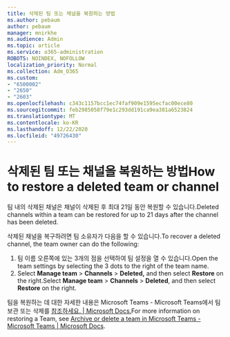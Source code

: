 ```yaml
---
title: 삭제된 팀 또는 채널을 복원하는 방법
ms.author: pebaum
author: pebaum
manager: mnirkhe
ms.audience: Admin
ms.topic: article
ms.service: o365-administration
ROBOTS: NOINDEX, NOFOLLOW
localization_priority: Normal
ms.collection: Adm_O365
ms.custom:
- "6500002"
- "2650"
- "2603"
ms.openlocfilehash: c343c1157bcc1ec74faf909e1595ecfac00ece80
ms.sourcegitcommit: feb2985058f79e1c293dd191ca9ea381a6523824
ms.translationtype: MT
ms.contentlocale: ko-KR
ms.lasthandoff: 12/22/2020
ms.locfileid: "49726430"
---
```

# <a name="how-to-restore-a-deleted-team-or-channel"></a><span data-ttu-id="87b7e-102">삭제된 팀 또는 채널을 복원하는 방법</span><span class="sxs-lookup"><span data-stu-id="87b7e-102">How to restore a deleted team or channel</span></span>

<span data-ttu-id="87b7e-103">팀 내의 삭제된 채널은 채널이 삭제된 후 최대 21일 동안 복원할 수 있습니다.</span><span class="sxs-lookup"><span data-stu-id="87b7e-103">Deleted channels within a team can be restored for up to 21 days after the channel has been deleted.</span></span>

<span data-ttu-id="87b7e-104">삭제된 채널을 복구하려면 팀 소유자가 다음을 할 수 있습니다.</span><span class="sxs-lookup"><span data-stu-id="87b7e-104">To recover a deleted channel, the team owner can do the following:</span></span>

1. <span data-ttu-id="87b7e-105">팀 이름 오른쪽에 있는 3개의 점을 선택하여 팀 설정을 열 수 있습니다.</span><span class="sxs-lookup"><span data-stu-id="87b7e-105">Open the team settings by selecting the 3 dots to the right of the team name.</span></span>
2. <span data-ttu-id="87b7e-106">Select **Manage team**  >  **Channels**  >  **Deleted,** and then select **Restore** on the right.</span><span class="sxs-lookup"><span data-stu-id="87b7e-106">Select **Manage team** > **Channels** > **Deleted**, and then select **Restore** on the right.</span></span>

<span data-ttu-id="87b7e-107">팀을 복원하는 데 대한 자세한 내용은 Microsoft Teams - Microsoft Teams에서 팀 보관 또는 삭제를 [참조하세요. | Microsoft Docs.](https://docs.microsoft.com/microsoftteams/archive-or-delete-a-team#restore-a-deleted-team)</span><span class="sxs-lookup"><span data-stu-id="87b7e-107">For more information on restoring a Team, see [Archive or delete a team in Microsoft Teams - Microsoft Teams | Microsoft Docs](https://docs.microsoft.com/microsoftteams/archive-or-delete-a-team#restore-a-deleted-team).</span></span>
